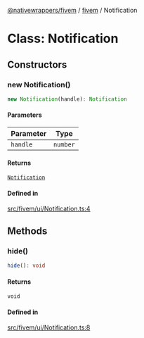 [@nativewrappers/fivem](../../README.md) / [fivem](../README.md) / Notification

# Class: Notification

## Constructors

### new Notification()

```ts
new Notification(handle): Notification
```

#### Parameters

| Parameter | Type |
| ------ | ------ |
| `handle` | `number` |

#### Returns

[`Notification`](Notification.md)

#### Defined in

[src/fivem/ui/Notification.ts:4](https://github.com/nativewrappers/fivem/blob/2d4fa96d0a81695a673fe4c595d3abfefbf554a5/src/fivem/ui/Notification.ts#L4)

## Methods

### hide()

```ts
hide(): void
```

#### Returns

`void`

#### Defined in

[src/fivem/ui/Notification.ts:8](https://github.com/nativewrappers/fivem/blob/2d4fa96d0a81695a673fe4c595d3abfefbf554a5/src/fivem/ui/Notification.ts#L8)
